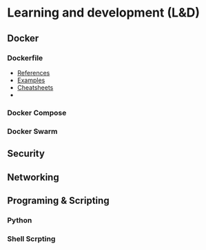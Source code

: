 # Learning and development (L&D)

## Docker 
  
### Dockerfile

 -  [References](https://github.com/hpcmtint/LEARN_DEV/blob/main/DOCKER/README.md)
 -  [Examples](https://github.com/hpcmtint/LEARN_DEV/blob/main/DOCKER/examples.md)
 -  [Cheatsheets](https://quickref.me/docker)
 -  
###  Docker Compose
  
### Docker Swarm
  
##  Security 

## Networking 

## Programing & Scripting 

### Python 

### Shell Scrpting 
